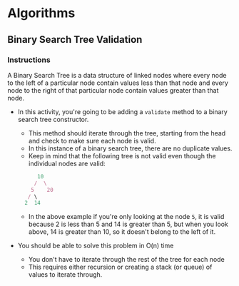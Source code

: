 # Algorithms

## Binary Search Tree Validation

### Instructions

A Binary Search Tree is a data structure of linked nodes where every node to the left of a particular node contain values less than that node and every node to the right of that particular node contain values greater than that node.

* In this activity, you're going to be adding a `validate` method to a binary search tree constructor.
    * This method should iterate through the tree, starting from the head and check to make sure each node is valid.
    * In this instance of a binary search tree, there are no duplicate values.
    * Keep in mind that the following tree is not valid even though the individual nodes are valid:

    ```javascript
          10
         /  \
        5    20
       / \
      2  14
    ```

    * In the above example if you're only looking at the node `5`, it is valid because 2 is less than 5 and 14 is greater than 5, but when you look above, 14 is greater than 10, so it doesn't belong to the left of it.

* You should be able to solve this problem in O(n) time
    * You don't have to iterate through the rest of the tree for each node
    * This requires either recursion or creating a stack (or queue) of values to iterate through.
